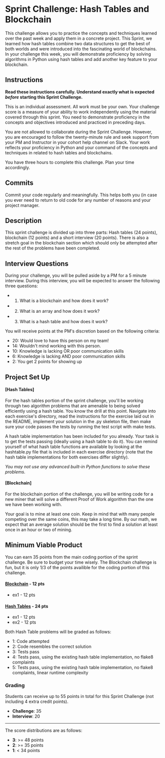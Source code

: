 # Sprint Challenge: Hash Tables and Blockchain


This challenge allows you to practice the concepts and techniques learned over the past week and apply them in a concrete project. This Sprint, we learned how hash tables combine two data structures to get the best of both worlds and were introduced into the fascinating world of blockchains. In your challenge this week, you will demonstrate proficiency by solving algorithms in Python using hash tables and add another key feature to your blockchain.

## Instructions

**Read these instructions carefully. Understand exactly what is expected _before_ starting this Sprint Challenge.**

This is an individual assessment. All work must be your own. Your challenge score is a measure of your ability to work independently using the material covered through this sprint. You need to demonstrate proficiency in the concepts and objectives introduced and practiced in preceding days.

You are not allowed to collaborate during the Sprint Challenge. However, you are encouraged to follow the twenty-minute rule and seek support from your PM and Instructor in your cohort help channel on Slack. Your work reflects your proficiency in Python and your command of the concepts and techniques in related to hash tables and blockchains.

You have three hours to complete this challenge. Plan your time accordingly.

## Commits

Commit your code regularly and meaningfully. This helps both you (in case you ever need to return to old code for any number of reasons and your project manager.

## Description

This sprint challenge is divided up into three parts:  Hash tables (24 points), blockchain (12 points) and a short interview (20 points). There is also a stretch goal in the blockchain section which should only be attempted after the rest of the problems have been completed.

## Interview Questions

During your challenge, you will be pulled aside by a PM for a 5 minute interview. During this interview, you will be expected to answer the following three questions:

  * 1. What is a blockchain and how does it work?
  * 2. What is an array and how does it work?
  * 3. What is a hash table and how does it work?

You will receive points at the PM's discretion based on the following criteria:

  * 20: Would love to have this person on my team!
  * 14: Wouldn't mind working with this person.
  * 10: Knowledge is lacking OR poor communication skills
  *  6: Knowledge is lacking AND poor communication skills
  *  2: You get 2 points for showing up



## Project Set Up

#### [Hash Tables]

For the hash tables portion of the sprint challenge, you'll be working through two algorithm problems that are amenable to being solved efficiently using a hash table. You know the drill at this point. Navigate into each exercise's directory, read the instructions for the exercise laid out in the README, implement your solution in the .py skeleton file, then make sure your code passes the tests by running the test script with make tests.

A hash table implementation has been included for you already. Your task is to get the tests passing (ideally using a hash table to do it). You can remind yourself of what hash table functions are available by looking at the hashtable.py file that is included in each exercise directory (note that the hash table implementations for both exercises differ slightly).

*You may not use any advanced built-in Python functions to solve these problems.*

#### [Blockchain]

For the blockchain portion of the challenge, you will be writing code for a new miner that will solve a different Proof of Work algorithm than the one we have been working with.

Your goal is to mine at least one coin.  Keep in mind that with many people competing over the same coins, this may take a long time.  By our math, we expect that an average solution should be the first to find a solution at least once in an hour or two of mining.  

## Minimum Viable Product

You can earn 35 points from the main coding portion of the sprint challenge.  Be sure to budget your time wisely.  The Blockchain challenge is fun, but it is only 1/3 of the points availible for the coding portion of this challenge.  

#### [Blockchain](https://github.com/LambdaSchool/Sprint-Challenge--Hash-BC/tree/master/blockchain) - 12 pts
  * ex1 - 12 pts

#### [Hash Tables](https://github.com/LambdaSchool/Sprint-Challenge--Hash-BC/tree/master/hashtables) - 24 pts
  * ex1 - 12 pts
  * ex2 - 12 pts

Both Hash Table problems will be graded as follows:
  * 1: Code attempted
  * 2: Code resembles the correct solution
  * 3: Tests pass
  * 4: Tests pass, using the existing hash table implementation, no flake8 complaints
  * 5: Tests pass, using the existing hash table implementation, no flake8 complaints, linear runtime complexity


### Grading

Students can receive up to 55 points in total for this Sprint Challenge (not including 4 extra credit points). 

  * __Challenge__: 35
  * __Interview__: 20

--------

The score distributions are as follows:

  * __3__: >= 48 points
  * __2__: >= 35 points
  * __1__: < 34 points 
